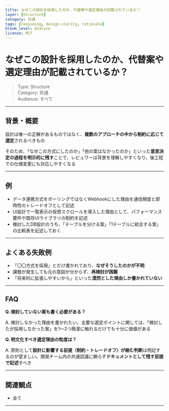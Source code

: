 ```yaml
---
title: なぜこの設計を採用したのか、代替案や選定理由が記載されているか？
layer: [Structure]
category: 共通
tags: [reasoning, design-clarity, rationale]
bloom_level: Analyze
license: MIT
---
```


# なぜこの設計を採用したのか、代替案や選定理由が記載されているか？

> Type: Structure  
> Category: 共通  
> Audience: すべて

---

## 背景・概要

設計は唯一の正解があるものではなく、**複数のアプローチの中から制約に応じて選定**されるべきもの

そのため、「なぜこの方式にしたのか」「他の案はなかったのか」といった**意思決定の過程を明示的に残す**ことで、レビュワーは背景を理解しやすくなり、後工程での仕様変更にも対応しやすくなる

---

## 例

- データ連携方式をポーリングではなくWebhookにした理由を通信頻度と即時性のトレードオフとして記述
- UI設計で一覧表示の仮想スクロールを導入した理由として、パフォーマンス要件や既存UIライブラリの制約を記述
- 検討したDB設計のうち、「テーブルを分ける案」「1テーブルに統合する案」の比較表を記述しておく

---

## よくある失敗例

- 「〇〇方式を採用」とだけ書かれており、**なぜそうしたのかが不明**
- 課題が発生しても元の意図が分からず、**再検討が困難**
- 「将来的に拡張しやすいから」といった**漠然とした理由しか書かれていない**

---

## FAQ

**Q. 検討していない案も書く必要がある？**

A. 検討しなかった理由を書かれたい。主要な選定ポイントに関しては、「検討したが採用しなかった案」を1〜2つ簡潔に触れるだけでも十分に価値がある

**Q. 明文化すべき選定理由の粒度は？**

A. 原則として**設計に影響する前提（制約・トレードオフ）が絡む判断**は明記するのが望ましい。開発チーム内の共通認識に頼らず**ドキュメントとして残す前提で記述**すべき

---

## 関連観点

- 全て

---
